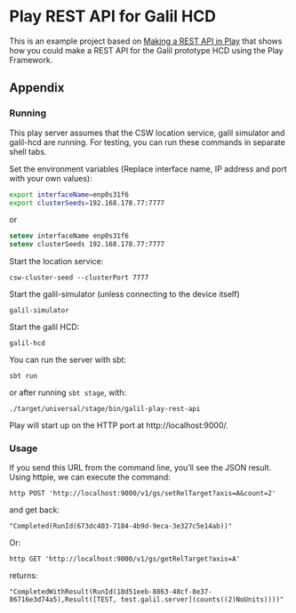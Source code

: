 # Play REST API for Galil HCD

This is an example project based on [Making a REST API in Play](http://developer.lightbend.com/guides/play-rest-api/index.html) 
that shows how you could make a REST API for the Galil prototype HCD using the Play Framework.

## Appendix

### Running

This play server assumes that the CSW location service, galil simulator and galil-hcd are running.
For testing, you can run these commands in separate shell tabs.

Set the environment variables (Replace interface name, IP address and port with your own values):

```bash
export interfaceName=enp0s31f6
export clusterSeeds=192.168.178.77:7777
```
or 

```csh
setenv interfaceName enp0s31f6
setenv clusterSeeds 192.168.178.77:7777
```

Start the location service: 

```
csw-cluster-seed --clusterPort 7777
```

Start the galil-simulator (unless connecting to the device itself)

```
galil-simulator
```

Start the galil HCD:

```
galil-hcd
```


You can run the server with sbt:

    sbt run

or after running `sbt stage`, with:

    ./target/universal/stage/bin/galil-play-rest-api

Play will start up on the HTTP port at http://localhost:9000/.   

### Usage

If you send this URL from the command line, you’ll see the JSON result. 
Using httpie, we can execute the command:

```
http POST 'http://localhost:9000/v1/gs/setRelTarget?axis=A&count=2'
```

and get back:

```
"Completed(RunId(673dc403-7184-4b9d-9eca-3e327c5e14ab))"
```

Or:

```
http GET 'http://localhost:9000/v1/gs/getRelTarget?axis=A'
```

returns:

```
"CompletedWithResult(RunId(18d51eeb-8863-48cf-8e37-86716e3d74a5),Result([TEST, test.galil.server](counts((2)NoUnits))))"
```
